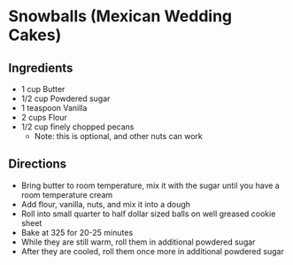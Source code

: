 Snowballs (Mexican Wedding Cakes)
===

Ingredients
---

* 1 cup Butter
* 1/2 cup Powdered sugar
* 1 teaspoon Vanilla
* 2 cups Flour
* 1/2 cup finely chopped pecans
  * Note: this is optional, and other nuts can work

Directions
---
* Bring butter to room temperature, mix it with the sugar until you have a room temperature cream
* Add flour, vanilla, nuts, and mix it into a dough
* Roll into small quarter to half dollar sized balls on well greased cookie sheet
* Bake at 325 for 20-25 minutes
* While they are still warm, roll them in additional powdered sugar
* After they are cooled, roll them once more in additional powdered sugar
